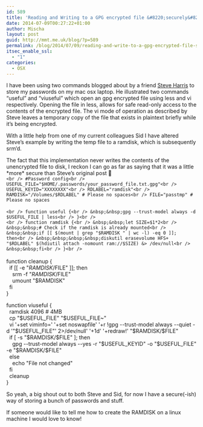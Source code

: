 ```yaml
---
id: 589
title: 'Reading and Writing to a GPG encrypted file &#8220;securely&#8221;'
date: 2014-07-09T00:27:22+01:00
author: Mischa
layout: post
guid: http://mmt.me.uk/blog/?p=589
permalink: /blog/2014/07/09/reading-and-write-to-a-gpg-encrypted-file-securely/
itsec_enable_ssl:
  - "1"
categories:
  - OSX
---
```

I have been using two commands blogged about by a friend [Steve Harris](https://twitter.com/theno23) to store my passwords on my mac osx laptop. He illustrated two commands “useful” and “viuseful” which open an gpg encrypted file using less and vi respectively. Opening the file in less, allows for safe read-only access to the contents of the encrypted file. The vi mode of operation as described by Steve leaves a temporary copy of the file that exists in plaintext briefly while it’s being encrypted.

With a little help from one of my current colleagues Sid I have altered Steve’s example by writing the temp file to a ramdisk, which is subsequently srm’d.

The fact that this implementation never writes the contents of the unencrypted file to disk, I reckon I can go as far as saying that it was a little \*more\* secure than Steve’s original post 🙂  
`<br />
#Password config<br />
USEFUL_FILE="$HOME/.passwords/your_password_file.txt.gpg"<br />
USEFUL_KEYID="XXXXXXXX"<br />
RDLABEL="ramdisk"<br />
RAMDISK="/Volumes/$RDLABEL" # Please no spaces<br />
FILE="passtmp" # Please no spaces`  
</code>  
`<br />
function useful {<br />
&nbsp;&nbsp;gpg --trust-model always -d $USEFUL_FILE | less<br />
}<br />
`  
`<br />
function ramdisk {<br />
&nbsp;&nbsp;let SIZE=$1*2<br />
&nbsp;&nbsp;# Check if the ramdisk is already mounted<br />
&nbsp;&nbsp;if [[ $(mount | grep "$RAMDISK " | wc -l) -eq 0 ]]; then<br />
&nbsp;&nbsp;&nbsp;&nbsp;diskutil erasevolume HFS+ "$RDLABEL" $(hdiutil attach -nomount ram://$SIZE) &> /dev/null<br />
&nbsp;&nbsp;fi<br />
}<br />
`  
<br />
function cleanup {<br />
&nbsp;&nbsp;if [[ -e "$RAMDISK/$FILE" ]]; then<br />
&nbsp;&nbsp;&nbsp;&nbsp;srm -f "$RAMDISK/$FILE"<br />
&nbsp;&nbsp;&nbsp;&nbsp;umount "$RAMDISK"<br />
&nbsp;&nbsp;fi<br />
}</p>
<p>function viuseful {<br />
&nbsp;&nbsp;ramdisk 4096 # 4MB<br />
&nbsp;&nbsp;cp "$USEFUL_FILE" "$USEFUL_FILE~"<br />
&nbsp;&nbsp;vi '+set viminfo=' '+set noswapfile' '+r !gpg --trust-model always --quiet -d '"$USEFUL_FILE"' 2>/dev/null' '+1d' '+redraw!' "$RAMDISK/$FILE"<br />
&nbsp;&nbsp;if [ -s "$RAMDISK/$FILE" ]; then<br />
&nbsp;&nbsp;&nbsp;&nbsp;gpg --trust-model always --yes -r "$USEFUL_KEYID" -o "$USEFUL_FILE" -e "$RAMDISK/$FILE"<br />
&nbsp;&nbsp;else<br />
&nbsp;&nbsp;&nbsp;&nbsp;echo "File not changed"<br />
&nbsp;&nbsp;fi<br />
&nbsp;&nbsp;cleanup<br />
}</p>
<p>So yeah, a big shout out to both Steve and Sid, for now I have a secure(-ish) way of storing a bunch of passwords and stuff.</p>
<p>If someone would like to tell me how to create the RAMDISK on a linux machine I would love to know!</p>
